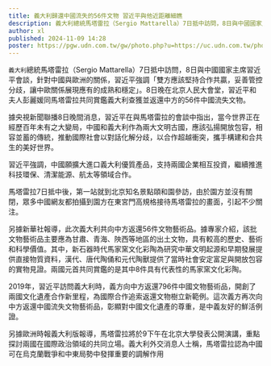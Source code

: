 ```yaml
---
title: 義大利歸還中國流失的56件文物 習近平與他近距離細瞧
description: 義大利總統馬塔雷拉（Sergio Mattarella）7日抵中訪問，8日與中國國家主席習近平會談，針對中國與歐洲的關係，習近平強調「雙方應該堅持合作共贏，妥善管控分歧，讓中歐關係展現應有的成熟和穩定」。
author: xl
published: 2024-11-09 14:28
poster: https://pgw.udn.com.tw/gw/photo.php?u=https://uc.udn.com.tw/photo/wj/realtime/2024/11/09/30871494.jpg&x=0&y=0&sw=0&sh=0&sl=W&fw=800&exp=3600&w=930&nt=1
---
```


`義大利`總統馬塔雷拉（Sergio Mattarella）7日抵中訪問，8日與中國國家主席習近平會談，針對中國與歐洲的關係，習近平強調「雙方應該堅持合作共贏，妥善管控分歧，讓中歐關係展現應有的成熟和穩定」。8日晚在北京人民大會堂，習近平和夫人彭麗媛同馬塔雷拉共同賞鑑義大利查獲並返還中方的56件中國流失文物。

據央視新聞聯播8日晚間消息，習近平在與馬塔雷拉的會談中指出，當今世界正在經歷百年未有之大變局，中國和義大利作為兩大文明古國，應該弘揚開放包容，相容並蓄的傳統，推動國際社會以對話化解分歧，以合作超越衝突，攜手構建和合共生的美好世界。


習近平強調，中國願擴大進口義大利優質產品，支持兩國企業相互投資，繼續推進科技環保、清潔能源、航太等領域合作。


馬塔雷拉7日抵中後，第一站就到北京知名景點頤和園參訪，由於園方並沒有關閉，眾多中國網友都拍攝到園方在東宮門高規格接待馬塔雷拉的畫面，引起不少關注。

另據新華社報導，此次義大利共向中方返還56件文物藝術品。據專家介紹，該批文物藝術品主要應為甘肅、青海、陜西等地區的出土文物，具有較高的歷史、藝術和科學價值。其中，新石器時代馬家窯文化彩陶為研究中華文明起源和早期發展提供直接物質資料，漢代、唐代陶俑和元代陶獸提供了當時社會安定富足與開放包容的實物見證。兩國元首共同賞鑑的是其中8件具有代表性的馬家窯文化彩陶。

2019年，習近平訪問義大利時，義方向中方返還796件中國文物藝術品，開創了兩國文化遺產合作新里程，為國際合作追索返還文物樹立新範例。這次義方再次向中方返還中國流失文物藝術品，彰顯對中國文化遺產的尊重，是中義友好的鮮活例證。


另據歐洲時報義大利版報導，馬塔雷拉將於9下午在北京大學發表公開演講，重點探討兩國在國際政治領域的共同立場。義大利外交消息人士稱，馬塔雷拉認為中國可在烏克蘭戰爭和中東局勢中發揮重要的調解作用